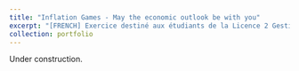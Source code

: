 ```yaml
---
title: "Inflation Games - May the economic outlook be with you"
excerpt: "[FRENCH] Exercice destiné aux étudiants de la Licence 2 Gestion, Ecole de Management de la Sorbonne."
collection: portfolio
---
```


Under construction.
